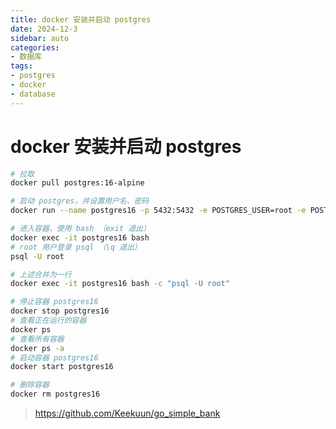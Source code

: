 ```yaml
---
title: docker 安装并启动 postgres
date: 2024-12-3
sidebar: auto
categories: 
- 数据库
tags: 
- postgres
- docker
- database
---
```


# docker 安装并启动 postgres

```bash
# 拉取
docker pull postgres:16-alpine

# 启动 postgres，并设置用户名、密码
docker run --name postgres16 -p 5432:5432 -e POSTGRES_USER=root -e POSTGRES_PASSWORD=123456 -d postgres:16-alpine

# 进入容器，使用 bash （exit 退出）
docker exec -it postgres16 bash
# root 用户登录 psql （\q 退出）
psql -U root

# 上述合并为一行
docker exec -it postgres16 bash -c "psql -U root"
```

```bash 
# 停止容器 postgres16
docker stop postgres16
# 查看正在运行的容器
docker ps
# 查看所有容器
docker ps -a
# 启动容器 postgres16
docker start postgres16

# 删除容器
docker rm postgres16
```

> https://github.com/Keekuun/go_simple_bank
